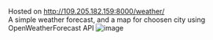 Hosted on http://109.205.182.159:8000/weather/ <br>
A simple weather forecast, and a map for choosen city using OpenWeatherForecast API
![image](https://user-images.githubusercontent.com/104637239/167723059-e25bf157-dd62-4c55-80c7-2dff5c5177b9.png)
